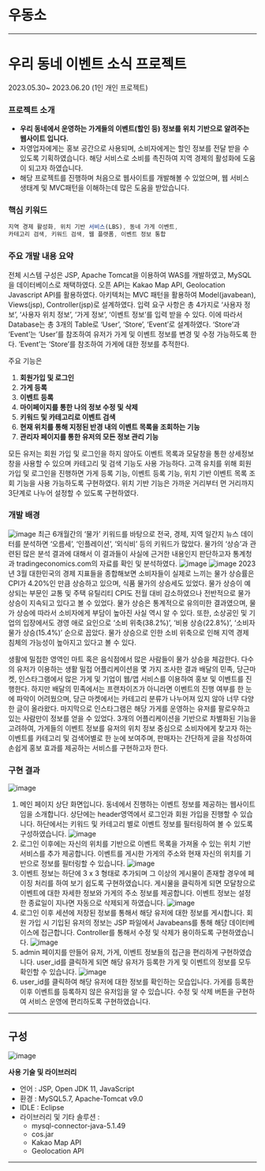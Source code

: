 # 우동소

---

# 우리 동네 이벤트 소식 프로젝트

2023.05.30~ 2023.06.20 (1인 개인 프로젝트)

### 프로젝트 소개

- **우리 동네에서 운영하는 가게들의 이벤트(할인 등) 정보를 위치 기반으로 알려주는 웹사이트 입니다.**
- 자영업자에게는 홍보 공간으로 사용되며, 소비자에게는 할인 정보를 전달 받을 수 있도록 기획하였습니다. 해당 서비스로 소비를 촉진하여 지역 경제의 활성화에 도움이 되고자 하였습니다.
- 해당 프로젝트를 진행하며 처음으로 웹사이트를 개발해볼 수 있었으며, 웹 서비스 생태계 및 MVC패턴을 이해하는데 많은 도움을 받았습니다.

### 핵심 키워드

```jsx
지역 경제 활성화, 위치 기반 서비스(LBS), 동네 가게 이벤트,
카테고리 검색, 키워드 검색, 웹 플랫폼, 이벤트 정보 통합
```

### **주요 개발 내용 요약**

전체 시스템 구성은 JSP, Apache Tomcat을 이용하여 WAS를 개발하였고, MySQL을 데이터베이스로 채택하였다. 오픈 API는 Kakao Map API, Geolocation Javascript API를 활용하였다. 아키텍처는 MVC 패턴을 활용하여 Model(javabean), Views(jsp), Controller(jsp)로 설계하였다. 입력 요구 사항은 총 4가지로 ‘사용자 정보’, ‘사용자 위치 정보’, ‘가게 정보’, ‘이벤트 정보’를 입력 받을 수 있다. 이에 따라서 Database는 총 3개의 Table로 ‘User’, ‘Store’, ‘Event’로 설계하였다. ‘Store’과 ‘Event’는 ‘User’를 참조하여 유저가 가게 및 이벤트 정보를 변경 및 수정 가능하도록 한다. ‘Event’는 ‘Store’를 참조하여 가게에 대한 정보를 추적한다. 

주요 기능은 

1. **회원가입 및 로그인** 
2. **가게 등록** 
3. **이벤트 등록** 
4. **마이페이지를 통한 나의 정보 수정 및 삭제**
5. **키워드 및 카테고리로 이벤트 검색** 
6. **현재 위치를 통해 지정된 반경 내의 이벤트 목록을 조회하는 기능** 
7. **관리자 페이지를 통한 유저의 모든 정보 관리 기능**

모든 유저는 회원 가입 및 로그인을 하지 않아도 이벤트 목록과 모달창을 통한 상세정보창을 사용할 수 있으며 카테고리 및 검색 기능도 사용 가능하다. 고객 유치를 위해 회원 가입 및 로그인을 진행하면 가게 등록 기능, 이벤트 등록 기능, 위치 기반 이벤트 목록 조회 기능을 사용 가능하도록 구현하였다. 위치 기반 기능은 가까운 거리부터 먼 거리까지 3단계로 나누어 설정할 수 있도록 구현하였다.

### 개발 배경
![image](https://github.com/HyeongwookCho/NearStoreEvent_jsp/assets/86861803/4b3b8d6b-4557-4353-b5c4-04ffe93d5e1b)
최근 6개월간의 ‘물가’ 키워드를 바탕으로 전국, 경제, 지역 일간지 뉴스 데이터를 분석하면 ‘오름세’, ‘인플레이션’, ‘외식비’ 등의 키워드가 많았다. 물가의 ‘상승’과 관련된 많은 분석 결과에 대해서 이 결과들이 사실에 근거한 내용인지 판단하고자 통계청과 tradingeconomics.com의 자료를 확인 및 분석하였다.
![image](https://github.com/HyeongwookCho/NearStoreEvent_jsp/assets/86861803/1a52e7c5-b41f-4a9c-8296-a6d4700594d9)
![image](https://github.com/HyeongwookCho/NearStoreEvent_jsp/assets/86861803/8362e621-b404-4506-848b-53833be1a6fe)
2023년 3월 대한민국의 경제 지표들을 종합해보면 소비자들이 실제로 느끼는 물가 상승률은 CPI가 4.20%인 만큼 상승하고 있으며, 식품 물가의 상승세도 있었다. 물가 상승이 예상되는 부문인 교통 및 주택 유틸리티 CPI도 전월 대비 감소하였으나 전반적으로 물가 상승이 지속되고 있다고 볼 수 있었다. 물가 상승은 통계적으로 유의미한 결과였으며, 물가 상승에 따라서 소비자에게 부담이 높아진 사실 역시 알 수 있다. 또한, 소상공인 및 기업의 입장에서도 경영 애로 요인으로 ‘소비 위축(38.2%)’, ‘비용 상승(22.8%)’, ‘소비자 물가 상승(15.4%)’ 순으로 꼽았다. 물가 상승으로 인한 소비 위축으로 인해 지역 경제 침체의 가능성이 높아지고 있다고 볼 수 있다.

생활에 밀접한 영역인 마트 혹은 음식점에서 많은 사람들이 물가 상승을 체감한다. 다수의 유저가 이용하는 생활 밀접 어플리케이션을 몇 가지 조사한 결과 배달의 민족, 당근마켓, 인스타그램에서 많은 가게 및 기업이 웹/앱 서비스를 이용하여 홍보 및 이벤트를 진행한다. 하지만 배달의 민족에서는 프랜차이즈가 아니라면 이벤트의 진행 여부를 한 눈에 파악이 어려웠으며, 당근 마켓에서는 카테고리 분류가 나누어져 있지 않아 너무 다양한 글이 올라왔다. 마지막으로 인스타그램은 해당 가게를 운영하는 유저를 팔로우하고 있는 사람만이 정보를 얻을 수 있었다. 3개의 어플리케이션을 기반으로 차별화된 기능을 고려하여, 가게들의 이벤트 정보를 유저의 위치 정보 중심으로 소비자에게 찾고자 하는 이벤트를 카테고리 및 검색어별로 한 눈에 보여주며, 판매자는 간단하게 글을 작성하여 손쉽게 홍보 효과를 제공하는 서비스를 구현하고자 한다.

### 구현 결과
![image](https://github.com/HyeongwookCho/NearStoreEvent_jsp/blob/main/assets/uploadimage1.png)
 1. 메인 페이지 상단 화면입니다. 
동네에서 진행하는 이벤트 정보를 제공하는 웹사이트임을 소개합니다.
상단에는 header영역에서 로그인과 회원 가입을 진행할 수 있습니다.
하단에서는 키워드 및 카테고리 별로 이벤트 정보를 필터링하여 볼 수 있도록 구성하였습니다.
![image](https://github.com/HyeongwookCho/NearStoreEvent_jsp/blob/main/assets/uploadimage2.png)
 2. 로그인 이후에는 자신의 위치를 기반으로 이벤트 목록을 가져올 수 있는 위치 기반 서비스를 추가 제공합니다. 이벤트를 게시한 가게의 주소와 현재 자신의 위치를 기반으로 정보를 필터링할 수 있습니다.
![image](https://github.com/HyeongwookCho/NearStoreEvent_jsp/blob/main/assets/uploadimage3.png)
 3. 이벤트 정보는 하단에 3 x 3 형태로 추가되며 그 이상의 게시물이 존재할 경우에 페이징 처리를 하여 보기 쉽도록 구현하였습니다. 게시물을 클릭하게 되면 모달창으로 이벤트에 대한 자세한 정보와 가게의 주소 정보를 제공합니다. 이벤트 정보는 설정한 종료일이 지나면 자동으로 삭제되게 하였습니다.
![image](https://github.com/HyeongwookCho/NearStoreEvent_jsp/blob/main/assets/uploadimage4.png)
 4. 로그인 이후 세션에 저장된 정보를 통해서 해당 유저에 대한 정보를 게시합니다. 회원 가입 시 기입된 유저의 정보는 JSP 파일에서 Javabeans를 통해 해당 데이터베이스에 접근합니다. Controller를 통해서 수정 및 삭제가 용이하도록 구현하였습니다.
![image](https://github.com/HyeongwookCho/NearStoreEvent_jsp/blob/main/assets/uploadimage5.png)
 5. admin 페이지를 만들어 유저, 가게, 이벤트 정보들의 접근을 편리하게 구현하였습니다. 
user_id를 클릭하게 되면 해당 유저가 등록한 가게 및 이벤트의 정보를 모두 확인할 수 있습니다.
![image](https://github.com/HyeongwookCho/NearStoreEvent_jsp/blob/main/assets/uploadimage6.png)
 6. user_id를 클릭하여 해당 유저에 대한 정보를 확인하는 모습입니다.
가게를 등록한 이후 이벤트를 등록하지 않은 유저임을 알 수 있습니다.
수정 및 삭제 버튼을 구현하여 서비스 운영에 편리하도록 구현하였습니다.

---

## 구성

![image](https://github.com/HyeongwookCho/NearStoreEvent_jsp/assets/86861803/58cbf81e-5984-4cfd-b4fe-d802267d51fe)

**사용 기술 및 라이브러리**

- 언어 : JSP, Open JDK 11, JavaScript
- 환경 : MySQL5.7, Apache-Tomcat v9.0
- IDLE : Eclipse
- 라이브러리 및 기타 솔루션 :
    - mysql-connector-java-5.1.49
    - cos.jar
    - Kakao Map API
    - Geolocation API

---
